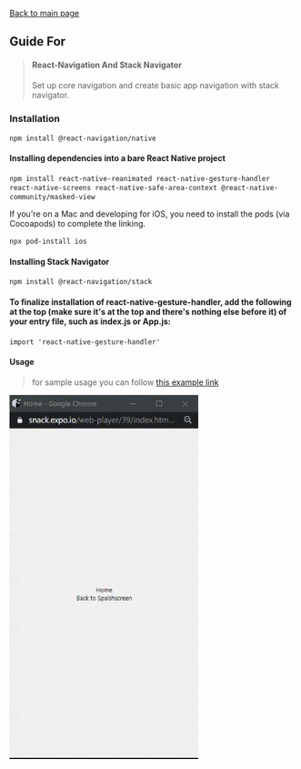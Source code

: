 [Back to main page](../readme.md)

## Guide For

> #### React-Navigation And Stack Navigator
> Set up core navigation and create basic app navigation with stack navigator.

### Installation
```
npm install @react-navigation/native
```

#### Installing dependencies into a bare React Native project
```
npm install react-native-reanimated react-native-gesture-handler react-native-screens react-native-safe-area-context @react-native-community/masked-view
```
If you're on a Mac and developing for iOS, you need to install the pods (via Cocoapods) to complete the linking.
```
npx pod-install ios
```

#### Installing Stack Navigator
```
npm install @react-navigation/stack
```

#### To finalize installation of react-native-gesture-handler, add the following at the top (make sure it's at the top and there's nothing else before it) of your entry file, such as index.js or App.js:
```
import 'react-native-gesture-handler'
```

#### Usage
>for sample usage you can follow [this example link](https://snack.expo.io/NoESwzTmJ)

<img src = "./resources/preview.gif" />
